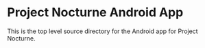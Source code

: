 Project Nocturne Android App
============================

This is the top level source directory for the Android app for Project Nocturne.

